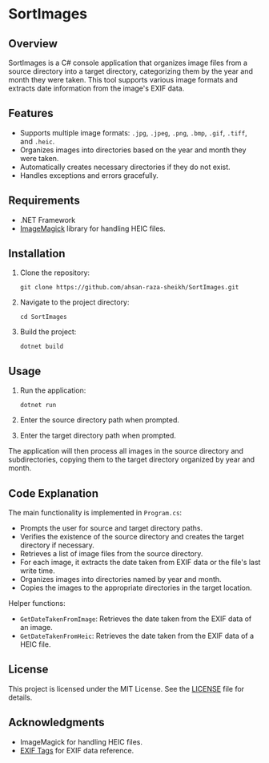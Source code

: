 # SortImages

## Overview

SortImages is a C# console application that organizes image files from a source directory into a target directory, categorizing them by the year and month they were taken. This tool supports various image formats and extracts date information from the image's EXIF data.

## Features

- Supports multiple image formats: `.jpg`, `.jpeg`, `.png`, `.bmp`, `.gif`, `.tiff`, and `.heic`.
- Organizes images into directories based on the year and month they were taken.
- Automatically creates necessary directories if they do not exist.
- Handles exceptions and errors gracefully.

## Requirements

- .NET Framework
- [ImageMagick](https://imagemagick.org/index.php) library for handling HEIC files.

## Installation

1. Clone the repository:
   ```shell
   git clone https://github.com/ahsan-raza-sheikh/SortImages.git
   ```

2. Navigate to the project directory:
   ```shell
   cd SortImages
   ```

3. Build the project:
   ```shell
   dotnet build
   ```

## Usage

1. Run the application:
   ```shell
   dotnet run
   ```

2. Enter the source directory path when prompted.

3. Enter the target directory path when prompted.

The application will then process all images in the source directory and subdirectories, copying them to the target directory organized by year and month.

## Code Explanation

The main functionality is implemented in `Program.cs`:

- Prompts the user for source and target directory paths.
- Verifies the existence of the source directory and creates the target directory if necessary.
- Retrieves a list of image files from the source directory.
- For each image, it extracts the date taken from EXIF data or the file's last write time.
- Organizes images into directories named by year and month.
- Copies the images to the appropriate directories in the target location.

Helper functions:
- `GetDateTakenFromImage`: Retrieves the date taken from the EXIF data of an image.
- `GetDateTakenFromHeic`: Retrieves the date taken from the EXIF data of a HEIC file.

## License

This project is licensed under the MIT License. See the [LICENSE](LICENSE) file for details.

## Acknowledgments

- ImageMagick for handling HEIC files.
- [EXIF Tags](https://exiftool.org/TagNames/EXIF.html) for EXIF data reference.
